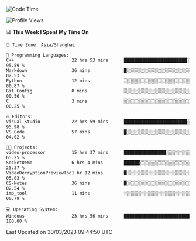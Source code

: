 <!--START_SECTION:waka-->
![Code Time](http://img.shields.io/badge/Code%20Time-821%20hrs%205%20mins-blue)

![Profile Views](http://img.shields.io/badge/Profile%20Views-2-blue)

📊 **This Week I Spent My Time On** 

```text
🕑︎ Time Zone: Asia/Shanghai

💬 Programming Languages: 
C++                      22 hrs 53 mins      ████████████████████████░   95.59 % 
Markdown                 36 mins             █░░░░░░░░░░░░░░░░░░░░░░░░   02.53 % 
Python                   12 mins             ░░░░░░░░░░░░░░░░░░░░░░░░░   00.87 % 
Git Config               8 mins              ░░░░░░░░░░░░░░░░░░░░░░░░░   00.56 % 
C                        3 mins              ░░░░░░░░░░░░░░░░░░░░░░░░░   00.25 % 

🔥 Editors: 
Visual Studio            22 hrs 59 mins      ████████████████████████░   95.98 % 
VS Code                  57 mins             █░░░░░░░░░░░░░░░░░░░░░░░░   04.02 % 

🐱‍💻 Projects: 
video-processor          15 hrs 37 mins      ████████████████░░░░░░░░░   65.25 % 
SocketDemo               6 hrs 4 mins        ██████░░░░░░░░░░░░░░░░░░░   25.37 % 
VideoDecryptionPreviewToo1 hr 12 mins        █░░░░░░░░░░░░░░░░░░░░░░░░   05.03 % 
CS-Notes                 36 mins             █░░░░░░░░░░░░░░░░░░░░░░░░   02.54 % 
imp_tool                 11 mins             ░░░░░░░░░░░░░░░░░░░░░░░░░   00.79 % 

💻 Operating System: 
Windows                  23 hrs 56 mins      █████████████████████████   100.00 % 
```


 Last Updated on 30/03/2023 09:44:50 UTC
<!--END_SECTION:waka-->